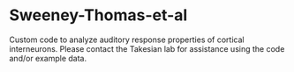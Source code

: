 # Sweeney-Thomas-et-al
Custom code to analyze auditory response properties of cortical interneurons.  Please contact the Takesian lab for assistance using the code and/or example data. 
